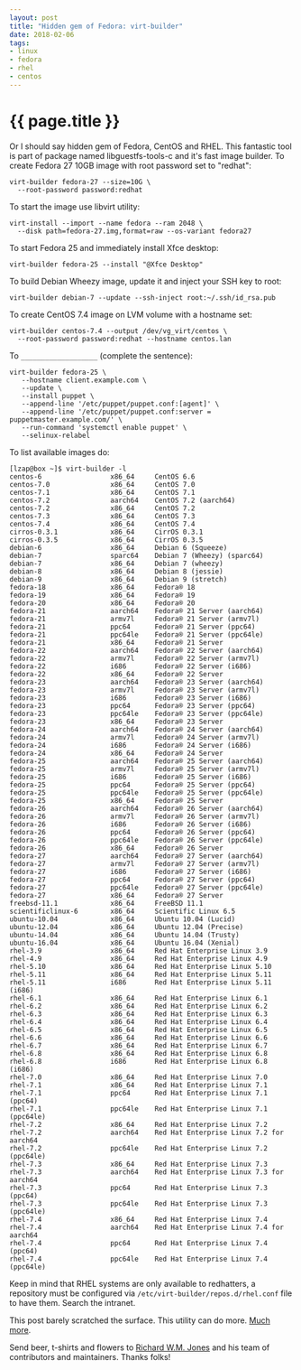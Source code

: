 ```yaml
---
layout: post
title: "Hidden gem of Fedora: virt-builder"
date: 2018-02-06
tags:
- linux
- fedora
- rhel
- centos
---
```

{{ page.title }}
================

Or I should say hidden gem of Fedora, CentOS and RHEL. This fantastic tool is
part of package named libguestfs-tools-c and it's fast image builder. To create
Fedora 27 10GB image with root password set to "redhat":

    virt-builder fedora-27 --size=10G \
      --root-password password:redhat

To start the image use libvirt utility:

    virt-install --import --name fedora --ram 2048 \
      --disk path=fedora-27.img,format=raw --os-variant fedora27

To start Fedora 25 and immediately install Xfce desktop:

    virt-builder fedora-25 --install "@Xfce Desktop"

To build Debian Wheezy image, update it and inject your SSH key to root:

    virt-builder debian-7 --update --ssh-inject root:~/.ssh/id_rsa.pub

To create CentOS 7.4 image on LVM volume with a hostname set:

    virt-builder centos-7.4 --output /dev/vg_virt/centos \
      --root-password password:redhat --hostname centos.lan

To `___________________` (complete the sentence):

    virt-builder fedora-25 \
       --hostname client.example.com \
       --update \
       --install puppet \
       --append-line '/etc/puppet/puppet.conf:[agent]' \
       --append-line '/etc/puppet/puppet.conf:server = puppetmaster.example.com/' \
       --run-command 'systemctl enable puppet' \
       --selinux-relabel

To list available images do:

    [lzap@box ~]$ virt-builder -l
    centos-6                 x86_64     CentOS 6.6
    centos-7.0               x86_64     CentOS 7.0
    centos-7.1               x86_64     CentOS 7.1
    centos-7.2               aarch64    CentOS 7.2 (aarch64)
    centos-7.2               x86_64     CentOS 7.2
    centos-7.3               x86_64     CentOS 7.3
    centos-7.4               x86_64     CentOS 7.4
    cirros-0.3.1             x86_64     CirrOS 0.3.1
    cirros-0.3.5             x86_64     CirrOS 0.3.5
    debian-6                 x86_64     Debian 6 (Squeeze)
    debian-7                 sparc64    Debian 7 (Wheezy) (sparc64)
    debian-7                 x86_64     Debian 7 (wheezy)
    debian-8                 x86_64     Debian 8 (jessie)
    debian-9                 x86_64     Debian 9 (stretch)
    fedora-18                x86_64     Fedora® 18
    fedora-19                x86_64     Fedora® 19
    fedora-20                x86_64     Fedora® 20
    fedora-21                aarch64    Fedora® 21 Server (aarch64)
    fedora-21                armv7l     Fedora® 21 Server (armv7l)
    fedora-21                ppc64      Fedora® 21 Server (ppc64)
    fedora-21                ppc64le    Fedora® 21 Server (ppc64le)
    fedora-21                x86_64     Fedora® 21 Server
    fedora-22                aarch64    Fedora® 22 Server (aarch64)
    fedora-22                armv7l     Fedora® 22 Server (armv7l)
    fedora-22                i686       Fedora® 22 Server (i686)
    fedora-22                x86_64     Fedora® 22 Server
    fedora-23                aarch64    Fedora® 23 Server (aarch64)
    fedora-23                armv7l     Fedora® 23 Server (armv7l)
    fedora-23                i686       Fedora® 23 Server (i686)
    fedora-23                ppc64      Fedora® 23 Server (ppc64)
    fedora-23                ppc64le    Fedora® 23 Server (ppc64le)
    fedora-23                x86_64     Fedora® 23 Server
    fedora-24                aarch64    Fedora® 24 Server (aarch64)
    fedora-24                armv7l     Fedora® 24 Server (armv7l)
    fedora-24                i686       Fedora® 24 Server (i686)
    fedora-24                x86_64     Fedora® 24 Server
    fedora-25                aarch64    Fedora® 25 Server (aarch64)
    fedora-25                armv7l     Fedora® 25 Server (armv7l)
    fedora-25                i686       Fedora® 25 Server (i686)
    fedora-25                ppc64      Fedora® 25 Server (ppc64)
    fedora-25                ppc64le    Fedora® 25 Server (ppc64le)
    fedora-25                x86_64     Fedora® 25 Server
    fedora-26                aarch64    Fedora® 26 Server (aarch64)
    fedora-26                armv7l     Fedora® 26 Server (armv7l)
    fedora-26                i686       Fedora® 26 Server (i686)
    fedora-26                ppc64      Fedora® 26 Server (ppc64)
    fedora-26                ppc64le    Fedora® 26 Server (ppc64le)
    fedora-26                x86_64     Fedora® 26 Server
    fedora-27                aarch64    Fedora® 27 Server (aarch64)
    fedora-27                armv7l     Fedora® 27 Server (armv7l)
    fedora-27                i686       Fedora® 27 Server (i686)
    fedora-27                ppc64      Fedora® 27 Server (ppc64)
    fedora-27                ppc64le    Fedora® 27 Server (ppc64le)
    fedora-27                x86_64     Fedora® 27 Server
    freebsd-11.1             x86_64     FreeBSD 11.1
    scientificlinux-6        x86_64     Scientific Linux 6.5
    ubuntu-10.04             x86_64     Ubuntu 10.04 (Lucid)
    ubuntu-12.04             x86_64     Ubuntu 12.04 (Precise)
    ubuntu-14.04             x86_64     Ubuntu 14.04 (Trusty)
    ubuntu-16.04             x86_64     Ubuntu 16.04 (Xenial)
    rhel-3.9                 x86_64     Red Hat Enterprise Linux 3.9
    rhel-4.9                 x86_64     Red Hat Enterprise Linux 4.9
    rhel-5.10                x86_64     Red Hat Enterprise Linux 5.10
    rhel-5.11                x86_64     Red Hat Enterprise Linux 5.11
    rhel-5.11                i686       Red Hat Enterprise Linux 5.11 (i686)
    rhel-6.1                 x86_64     Red Hat Enterprise Linux 6.1
    rhel-6.2                 x86_64     Red Hat Enterprise Linux 6.2
    rhel-6.3                 x86_64     Red Hat Enterprise Linux 6.3
    rhel-6.4                 x86_64     Red Hat Enterprise Linux 6.4
    rhel-6.5                 x86_64     Red Hat Enterprise Linux 6.5
    rhel-6.6                 x86_64     Red Hat Enterprise Linux 6.6
    rhel-6.7                 x86_64     Red Hat Enterprise Linux 6.7
    rhel-6.8                 x86_64     Red Hat Enterprise Linux 6.8
    rhel-6.8                 i686       Red Hat Enterprise Linux 6.8 (i686)
    rhel-7.0                 x86_64     Red Hat Enterprise Linux 7.0
    rhel-7.1                 x86_64     Red Hat Enterprise Linux 7.1
    rhel-7.1                 ppc64      Red Hat Enterprise Linux 7.1 (ppc64)
    rhel-7.1                 ppc64le    Red Hat Enterprise Linux 7.1 (ppc64le)
    rhel-7.2                 x86_64     Red Hat Enterprise Linux 7.2
    rhel-7.2                 aarch64    Red Hat Enterprise Linux 7.2 for aarch64
    rhel-7.2                 ppc64le    Red Hat Enterprise Linux 7.2 (ppc64le)
    rhel-7.3                 x86_64     Red Hat Enterprise Linux 7.3
    rhel-7.3                 aarch64    Red Hat Enterprise Linux 7.3 for aarch64
    rhel-7.3                 ppc64      Red Hat Enterprise Linux 7.3 (ppc64)
    rhel-7.3                 ppc64le    Red Hat Enterprise Linux 7.3 (ppc64le)
    rhel-7.4                 x86_64     Red Hat Enterprise Linux 7.4
    rhel-7.4                 aarch64    Red Hat Enterprise Linux 7.4 for aarch64
    rhel-7.4                 ppc64      Red Hat Enterprise Linux 7.4 (ppc64)
    rhel-7.4                 ppc64le    Red Hat Enterprise Linux 7.4 (ppc64le)

Keep in mind that RHEL systems are only available to redhatters, a repository
must be configured via `/etc/virt-builder/repos.d/rhel.conf` file to have them.
Search the intranet.

This post barely scratched the surface. This utility can do more. [Much
more](http://libguestfs.org/virt-builder.1.html).

Send beer, t-shirts and flowers to [Richard W.M.
Jones](http://people.redhat.com/~rjones/) and his team of contributors and
maintainers. Thanks folks!
